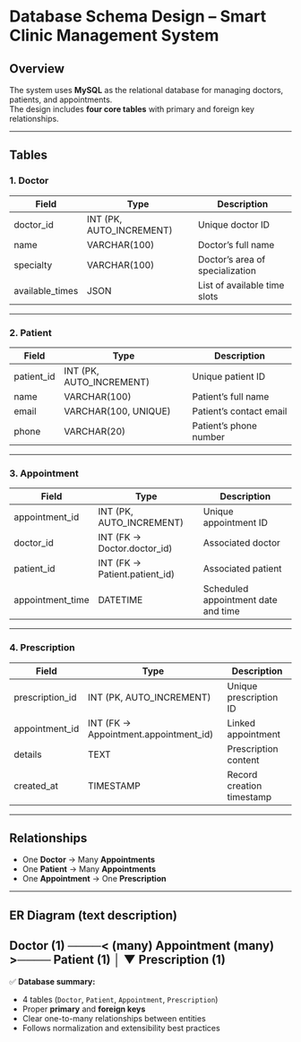 # Database Schema Design – Smart Clinic Management System

## Overview
The system uses **MySQL** as the relational database for managing doctors, patients, and appointments.  
The design includes **four core tables** with primary and foreign key relationships.

---

## Tables

### 1. Doctor
| Field | Type | Description |
|--------|------|-------------|
| doctor_id | INT (PK, AUTO_INCREMENT) | Unique doctor ID |
| name | VARCHAR(100) | Doctor’s full name |
| specialty | VARCHAR(100) | Doctor’s area of specialization |
| available_times | JSON | List of available time slots |

---

### 2. Patient
| Field | Type | Description |
|--------|------|-------------|
| patient_id | INT (PK, AUTO_INCREMENT) | Unique patient ID |
| name | VARCHAR(100) | Patient’s full name |
| email | VARCHAR(100, UNIQUE) | Patient’s contact email |
| phone | VARCHAR(20) | Patient’s phone number |

---

### 3. Appointment
| Field | Type | Description |
|--------|------|-------------|
| appointment_id | INT (PK, AUTO_INCREMENT) | Unique appointment ID |
| doctor_id | INT (FK → Doctor.doctor_id) | Associated doctor |
| patient_id | INT (FK → Patient.patient_id) | Associated patient |
| appointment_time | DATETIME | Scheduled appointment date and time |

---

### 4. Prescription
| Field | Type | Description |
|--------|------|-------------|
| prescription_id | INT (PK, AUTO_INCREMENT) | Unique prescription ID |
| appointment_id | INT (FK → Appointment.appointment_id) | Linked appointment |
| details | TEXT | Prescription content |
| created_at | TIMESTAMP | Record creation timestamp |

---

## Relationships
- One **Doctor** → Many **Appointments**  
- One **Patient** → Many **Appointments**  
- One **Appointment** → One **Prescription**

---

## ER Diagram (text description)
Doctor (1) ────< (many) Appointment (many) >──── Patient (1)
│
▼
Prescription (1)
---

✅ **Database summary:**
- 4 tables (`Doctor`, `Patient`, `Appointment`, `Prescription`)  
- Proper **primary** and **foreign keys**  
- Clear one-to-many relationships between entities  
- Follows normalization and extensibility best practices

